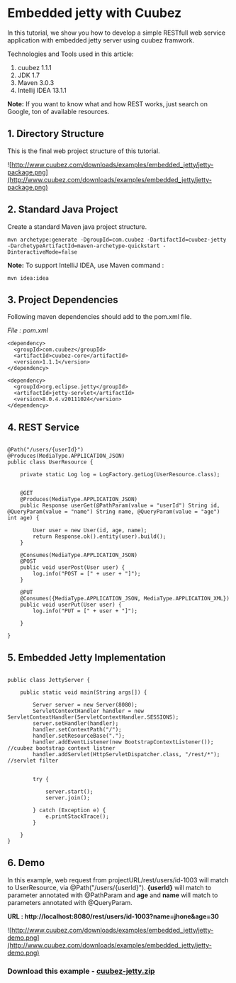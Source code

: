 # Embedded jetty with Cuubez #

In this tutorial, we show you how to develop a simple RESTfull web service application with embedded jetty server using cuubez framwork.

Technologies and Tools used in this article:

  1. cuubez 1.1.1
  1. JDK 1.7
  1. Maven 3.0.3
  1. Intellij IDEA 13.1.1

**Note:** If you want to know what and how REST works, just search on Google, ton of available resources.


## 1. Directory Structure ##
This is the final web project structure of this tutorial.

![http://www.cuubez.com/downloads/examples/embedded_jetty/jetty-package.png](http://www.cuubez.com/downloads/examples/embedded_jetty/jetty-package.png)

## 2. Standard Java Project ##
Create a standard Maven java project structure.

```
mvn archetype:generate -DgroupId=com.cuubez -DartifactId=cuubez-jetty -DarchetypeArtifactId=maven-archetype-quickstart -DinteractiveMode=false
```

**Note:** To support IntelliJ IDEA, use Maven command :
```
mvn idea:idea
```

## 3. Project Dependencies ##

Following maven dependencies should add to the pom.xml file.

_File : pom.xml_

```
<dependency>
  <groupId>com.cuubez</groupId>
  <artifactId>cuubez-core</artifactId>
  <version>1.1.1</version>
</dependency>

<dependency>
  <groupId>org.eclipse.jetty</groupId>
  <artifactId>jetty-servlet</artifactId>
  <version>8.0.4.v20111024</version>
</dependency>
```

## 4. REST Service ##

```

@Path("/users/{userId}")
@Produces(MediaType.APPLICATION_JSON)
public class UserResource {

    private static Log log = LogFactory.getLog(UserResource.class);


    @GET
    @Produces(MediaType.APPLICATION_JSON)
    public Response userGet(@PathParam(value = "userId") String id, @QueryParam(value = "name") String name, @QueryParam(value = "age") int age) {

        User user = new User(id, age, name);
        return Response.ok().entity(user).build();
    }

    @Consumes(MediaType.APPLICATION_JSON)
    @POST
    public void userPost(User user) {
        log.info("POST = [" + user + "]");
    }

    @PUT
    @Consumes({MediaType.APPLICATION_JSON, MediaType.APPLICATION_XML})
    public void userPut(User user) {
        log.info("PUT = [" + user + "]");

    }

}
```

## 5. Embedded Jetty Implementation ##

```

public class JettyServer {

    public static void main(String args[]) {

        Server server = new Server(8080);
        ServletContextHandler handler = new ServletContextHandler(ServletContextHandler.SESSIONS);          
        server.setHandler(handler);
        handler.setContextPath("/");
        handler.setResourceBase(".");
        handler.addEventListener(new BootstrapContextListener());  //cuubez bootstrap context listner
        handler.addServlet(HttpServletDispatcher.class, "/rest/*"); //servlet filter


        try {

            server.start();
            server.join();
            
        } catch (Exception e) {
            e.printStackTrace();
        }

    }
}

```

## 6. Demo ##

In this example, web request from projectURL/rest/users/id-1003 will match to UserResource, via @Path("/users/{userId}"). **{userId}** will match to parameter annotated with @PathParam and **age** and **name** will match to parameters annotated with @QueryParam.

**URL : http://localhost:8080/rest/users/id-1003?name=jhone&age=30**

![http://www.cuubez.com/downloads/examples/embedded_jetty/jetty-demo.png](http://www.cuubez.com/downloads/examples/embedded_jetty/jetty-demo.png)

### Download this example - [cuubez-jetty.zip ](http://www.cuubez.com/downloads/examples/embedded_jetty/cuubez-jetty.zip) ###